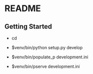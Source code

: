 README
==================

Getting Started
---------------

- cd <directory containing this file>

- $venv/bin/python setup.py develop

- $venv/bin/populate_p development.ini

- $venv/bin/pserve development.ini

